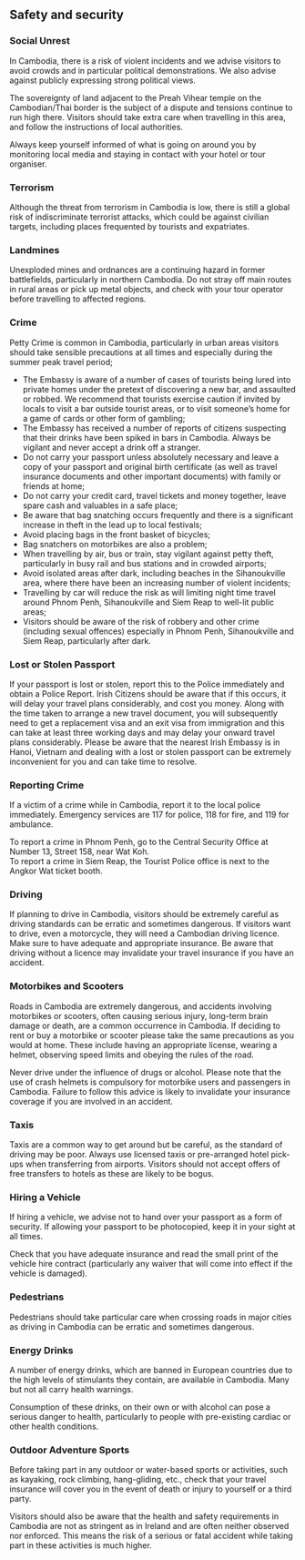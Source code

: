 ## Safety and security

### **Social Unrest**

In Cambodia, there is a risk of violent incidents and we advise visitors to avoid crowds and in particular political demonstrations. We also advise against publicly expressing strong political views.

The sovereignty of land adjacent to the Preah Vihear temple on the Cambodian/Thai border is the subject of a dispute and tensions continue to run high there. Visitors should take extra care when travelling in this area, and follow the instructions of local authorities.

Always keep yourself informed of what is going on around you by monitoring local media and staying in contact with your hotel or tour organiser.

### **Terrorism**

Although the threat from terrorism in Cambodia is low, there is still a global risk of indiscriminate terrorist attacks, which could be against civilian targets, including places frequented by tourists and expatriates.

### **Landmines**

Unexploded mines and ordnances are a continuing hazard in former battlefields, particularly in northern Cambodia. Do not stray off main routes in rural areas or pick up metal objects, and check with your tour operator before travelling to affected regions.

### **Crime**

Petty Crime is common in Cambodia, particularly in urban areas visitors should take sensible precautions at all times and especially during the summer peak travel period;

* The Embassy is aware of a number of cases of tourists being lured into private homes under the pretext of discovering a new bar, and assaulted or robbed. We recommend that tourists exercise caution if invited by locals to visit a bar outside tourist areas, or to visit someone’s home for a game of cards or other form of gambling;
* The Embassy has received a number of reports of citizens suspecting that their drinks have been spiked in bars in Cambodia. Always be vigilant and never accept a drink off a stranger.
* Do not carry your passport unless absolutely necessary and leave a copy of your passport and original birth certificate (as well as travel insurance documents and other important documents) with family or friends at home;
* Do not carry your credit card, travel tickets and money together, leave spare cash and valuables in a safe place;
* Be aware that bag snatching occurs frequently and there is a significant increase in theft in the lead up to local festivals;
* Avoid placing bags in the front basket of bicycles;
* Bag snatchers on motorbikes are also a problem;
* When travelling by air, bus or train, stay vigilant against petty theft, particularly in busy rail and bus stations and in crowded airports;
* Avoid isolated areas after dark, including beaches in the Sihanoukville area, where there have been an increasing number of violent incidents;
* Travelling by car will reduce the risk as will limiting night time travel around Phnom Penh, Sihanoukville and Siem Reap to well-lit public areas;
* Visitors should be aware of the risk of robbery and other crime (including sexual offences) especially in Phnom Penh, Sihanoukville and Siem Reap, particularly after dark.

### **Lost or Stolen Passport**

If your passport is lost or stolen, report this to the Police immediately and obtain a Police Report. Irish Citizens should be aware that if this occurs, it will delay your travel plans considerably, and cost you money. Along with the time taken to arrange a new travel document, you will subsequently need to get a replacement visa and an exit visa from immigration and this can take at least three working days and may delay your onward travel plans considerably. Please be aware that the nearest Irish Embassy is in Hanoi, Vietnam and dealing with a lost or stolen passport can be extremely inconvenient for you and can take time to resolve.

### **Reporting Crime**

If a victim of a crime while in Cambodia, report it to the local police immediately. Emergency services are 117 for police, 118 for fire, and 119 for ambulance.

To report a crime in Phnom Penh, go to the Central Security Office at Number 13, Street 158, near Wat Koh.  
 To report a crime in Siem Reap, the Tourist Police office is next to the Angkor Wat ticket booth.

### **Driving**

If planning to drive in Cambodia, visitors should be extremely careful as driving standards can be erratic and sometimes dangerous. If visitors want to drive, even a motorcycle, they will need a Cambodian driving licence. Make sure to have adequate and appropriate insurance. Be aware that driving without a licence may invalidate your travel insurance if you have an accident.

### **Motorbikes and Scooters**

Roads in Cambodia are extremely dangerous, and accidents involving motorbikes or scooters, often causing serious injury, long-term brain damage or death, are a common occurrence in Cambodia. If deciding to rent or buy a motorbike or scooter please take the same precautions as you would at home. These include having an appropriate license, wearing a helmet, observing speed limits and obeying the rules of the road.

Never drive under the influence of drugs or alcohol. Please note that the use of crash helmets is compulsory for motorbike users and passengers in Cambodia. Failure to follow this advice is likely to invalidate your insurance coverage if you are involved in an accident.

### **Taxis**

Taxis are a common way to get around but be careful, as the standard of driving may be poor. Always use licensed taxis or pre-arranged hotel pick-ups when transferring from airports. Visitors should not accept offers of free transfers to hotels as these are likely to be bogus.

### **Hiring a Vehicle**

If hiring a vehicle, we advise not to hand over your passport as a form of security. If allowing your passport to be photocopied, keep it in your sight at all times.

Check that you have adequate insurance and read the small print of the vehicle hire contract (particularly any waiver that will come into effect if the vehicle is damaged).

### **Pedestrians**

Pedestrians should take particular care when crossing roads in major cities as driving in Cambodia can be erratic and sometimes dangerous.

### **Energy Drinks**

A number of energy drinks, which are banned in European countries due to the high levels of stimulants they contain, are available in Cambodia. Many but not all carry health warnings.

Consumption of these drinks, on their own or with alcohol can pose a serious danger to health, particularly to people with pre-existing cardiac or other health conditions.

### **Outdoor Adventure Sports**

Before taking part in any outdoor or water-based sports or activities, such as kayaking, rock climbing, hang-gliding, etc., check that your travel insurance will cover you in the event of death or injury to yourself or a third party.

Visitors should also be aware that the health and safety requirements in Cambodia are not as stringent as in Ireland and are often neither observed nor enforced. This means the risk of a serious or fatal accident while taking part in these activities is much higher.